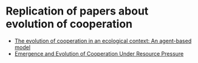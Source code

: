 # Replication of papers about evolution of cooperation

- [The evolution of cooperation in an ecological context: An agent-based model](https://github.com/mas178/reproduction-of-papers/tree/main/The%20evolution%20of%20cooperation%20in%20an%20ecological%20context%20(An%20agent-based%20model))
- [Emergence and Evolution of Cooperation Under Resource Pressure](https://github.com/mas178/social-simulation/tree/main/Emergence%20and%20Evolution%20of%20Cooperation%20Under%20Resource%20Pressure)
